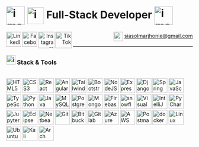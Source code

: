 <div align="left">

# <img src="https://github.com/user-attachments/assets/2dd2612e-52c8-4733-aaf5-ba02b0d2797c" alt="image" width="50" align="center"/> <img src="https://github.com/user-attachments/assets/bbaccd70-2903-44c4-bee7-4d6b1fb14bab" alt="image" width="45" align="center"/> **Full-Stack Developer** <img src="https://github.com/user-attachments/assets/ef91acaf-f840-47b3-a61e-23ec73050d81" alt="image" width="50" align="center"/>

<div align="right">
  <a href="https://www.linkedin.com/in/marjhonie-siasol/" target="_blank">
    <img src="https://img.icons8.com/color/240/linkedin-circled--v1.png" alt="LinkedIn" width="40" align="left"/>
  </a>
  <a href="https://www.facebook.com/marjhonie.dev" target="_blank">
    <img src="https://img.icons8.com/fluency/240/facebook-new.png" alt="Facebook" width="40" align="left"/>
  </a>
  <a href="https://www.instagram.com/marjhonie.dev/" target="_blank">
    <img src="https://img.icons8.com/fluency/240/instagram-new.png" alt="Instagram" width="44" align="left"/>
  </a>
  <a href="https://www.tiktok.com/@marjhonie.dev" target="_blank">
    <img src="https://img.icons8.com/color/480/tiktok--v1.png" alt="TikTok" width="44" align="left"/>
  </a>

  <img src="https://img.icons8.com/color/100/gmail-new.png" alt="gmail" width="25" align="center"/> siasolmarjhonie@gmail.com

</div>


---

### <img src="https://github.com/user-attachments/assets/744e0cbd-18c1-4db7-9317-56dc9cf90619" alt="image" width="25" /> Stack & Tools

<br>

<div align="left">
  <img width="40" src="https://img.icons8.com/color/100/html-5.png" alt="HTML5" />
  <img width="40" src="https://img.icons8.com/color/100/css3.png" alt="CSS3" />
  <img width="40" src="https://img.icons8.com/color/100/react-native.png" alt="React" />
  <img width="40" src="https://img.icons8.com/color/100/angularjs.png" alt="Angular" />
  <img width="40" src="https://img.icons8.com/color/100/tailwindcss.png" alt="TailwindCSS" />
  <img width="40" src="https://img.icons8.com/color/100/bootstrap.png" alt="Bootstrap" />
  <img width="40" src="https://img.icons8.com/fluency/144/node-js.png" alt="NodeJS" />
  <img width="40" src="https://img.icons8.com/officexs/160/express-js.png" alt="ExpressJS" />
  <img width="40" src="https://img.icons8.com/external-tal-revivo-shadow-tal-revivo/96/external-django-a-high-level-python-web-framework-that-encourages-rapid-development-logo-shadow-tal-revivo.png" alt="Django" />
  <img width="40" src="https://img.icons8.com/color/100/spring-logo.png" alt="Spring Boot" />
  <img width="40" src="https://img.icons8.com/color/100/javascript.png" alt="JavaScript" />
  <img width="40" src="https://img.icons8.com/color/100/typescript.png" alt="TypeScript" />
  <img width="40" src="https://img.icons8.com/color/100/python.png" alt="Python" />
  <img width="40" src="https://img.icons8.com/color/100/java-coffee-cup-logo.png" alt="Java" />
  <img width="40" src="https://img.icons8.com/external-those-icons-flat-those-icons/96/external-MySQL-programming-and-development-those-icons-flat-those-icons.png" alt="MySQL" />
  <img width="40" src="https://img.icons8.com/color/100/postgreesql.png" alt="PostgreSQL" />
  <img width="40" src="https://img.icons8.com/external-tal-revivo-shadow-tal-revivo/96/external-mongodb-a-cross-platform-document-oriented-database-program-logo-shadow-tal-revivo.png" alt="MongoDB" />
  <img width="40" src="https://img.icons8.com/color/100/firebase.png" alt="Firebase" />
  <img width="40" src="https://img.icons8.com/emoji/144/snowflake-emoji.png" alt="snowflake-emoji" />
  <img width="40" src="https://img.icons8.com/color/100/visual-studio-code-2019.png" alt="Visual Studio Code" />
  <img width="40" src="https://img.icons8.com/color/100/intellij-idea.png" alt="IntelliJ IDEA" />
  <img width="40" src="https://img.icons8.com/color/100/pycharm.png" alt="PyCharm" />
  <img width="40" src="https://img.icons8.com/fluency/144/jupyter.png" alt="Jupyter Lab" />
  <img width="40" src="https://img.icons8.com/officexs/80/java-eclipse.png" alt="Eclipse" />
  <img width="40" src="https://img.icons8.com/color/144/apache-netbeans.png" alt="Netbeans" />
  <img width="40" src="https://img.icons8.com/color/100/git.png" alt="Git" />
  <img width="40" src="https://img.icons8.com/external-tal-revivo-shadow-tal-revivo/96/external-bitbucket-is-a-web-based-version-control-repository-hosting-service-logo-shadow-tal-revivo.png" alt="Bitbucket" />
  <img width="40" src="https://img.icons8.com/color/240/gitlab.png" alt="Gitlab" />
  <img width="40" src="https://img.icons8.com/fluency/144/azure-1.png" alt="Azure" />
  <img width="40" src="https://img.icons8.com/nolan/128/amazon-web-services.png" alt="AWS" />
  <img width="40" src="https://img.icons8.com/external-tal-revivo-color-tal-revivo/96/external-postman-is-the-only-complete-api-development-environment-logo-color-tal-revivo.png" alt="Postman" />
  <img width="40" src="https://img.icons8.com/fluency/240/docker.png" alt="docker" />
  <img width="40" src="https://img.icons8.com/color/96/linux--v1.png" alt="Linux" />
  <img width="40" src="https://img.icons8.com/color/100/ubuntu.png" alt="Ubuntu" />
  <img width="40" src="https://img.icons8.com/color/100/kali-linux.png" alt="Kali Linux" />
  <img width="40" src="https://img.icons8.com/color/100/arch-linux.png" alt="Arch Linux" />
</div>
